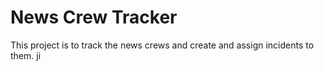 # News Crew Tracker
<p>This project is to track the news crews and create and assign incidents to them. ji</p>
